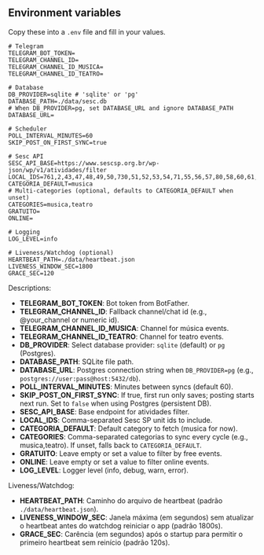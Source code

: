 ## Environment variables

Copy these into a `.env` file and fill in your values.

```env
# Telegram
TELEGRAM_BOT_TOKEN=
TELEGRAM_CHANNEL_ID=
TELEGRAM_CHANNEL_ID_MUSICA=
TELEGRAM_CHANNEL_ID_TEATRO=

# Database
DB_PROVIDER=sqlite # 'sqlite' or 'pg'
DATABASE_PATH=./data/sesc.db
# When DB_PROVIDER=pg, set DATABASE_URL and ignore DATABASE_PATH
DATABASE_URL=

# Scheduler
POLL_INTERVAL_MINUTES=60
SKIP_POST_ON_FIRST_SYNC=true

# Sesc API
SESC_API_BASE=https://www.sescsp.org.br/wp-json/wp/v1/atividades/filter
LOCAL_IDS=761,2,43,47,48,49,50,730,51,52,53,54,71,55,56,57,80,58,60,61,62,63,64,65,66
CATEGORIA_DEFAULT=musica
# Multi-categories (optional, defaults to CATEGORIA_DEFAULT when unset)
CATEGORIES=musica,teatro
GRATUITO=
ONLINE=

# Logging
LOG_LEVEL=info

# Liveness/Watchdog (optional)
HEARTBEAT_PATH=./data/heartbeat.json
LIVENESS_WINDOW_SEC=1800
GRACE_SEC=120
```

Descriptions:

- **TELEGRAM_BOT_TOKEN**: Bot token from BotFather.
- **TELEGRAM_CHANNEL_ID**: Fallback channel/chat id (e.g., @your_channel or numeric id).
- **TELEGRAM_CHANNEL_ID_MUSICA**: Channel for música events.
- **TELEGRAM_CHANNEL_ID_TEATRO**: Channel for teatro events.
- **DB_PROVIDER**: Select database provider: `sqlite` (default) or `pg` (Postgres).
- **DATABASE_PATH**: SQLite file path.
- **DATABASE_URL**: Postgres connection string when `DB_PROVIDER=pg` (e.g., `postgres://user:pass@host:5432/db`).
- **POLL_INTERVAL_MINUTES**: Minutes between syncs (default 60).
- **SKIP_POST_ON_FIRST_SYNC**: If true, first run only saves; posting starts next run. Set to `false` when using Postgres (persistent DB).
- **SESC_API_BASE**: Base endpoint for atividades filter.
- **LOCAL_IDS**: Comma-separated Sesc SP unit ids to include.
- **CATEGORIA_DEFAULT**: Default category to fetch (musica for now).
- **CATEGORIES**: Comma-separated categorias to sync every cycle (e.g., musica,teatro). If unset, falls back to `CATEGORIA_DEFAULT`.
- **GRATUITO**: Leave empty or set a value to filter by free events.
- **ONLINE**: Leave empty or set a value to filter online events.
- **LOG_LEVEL**: Logger level (info, debug, warn, error).

Liveness/Watchdog:

- **HEARTBEAT_PATH**: Caminho do arquivo de heartbeat (padrão `./data/heartbeat.json`).
- **LIVENESS_WINDOW_SEC**: Janela máxima (em segundos) sem atualizar o heartbeat antes do watchdog reiniciar o app (padrão 1800s).
- **GRACE_SEC**: Carência (em segundos) após o startup para permitir o primeiro heartbeat sem reinício (padrão 120s).
